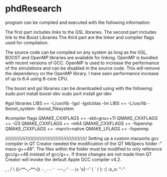 phdResearch
===========

program can be compiled and executed with the following information:

The first part includes links to the GSL libraries.
The second part includes link to the Boost Libraries
The third part are the linker and compiler flags used for compilation.

The source code can be compiled on any system as long as the GSL, BOOST and
OpenMP libraries are available for linking. OpenMP is bundled with recent
versions of GCC. OpenMP is used to increase the performance of the simulations
and can be disabled in the source code.  This will remove the dependency on the
OpenMP library.  I have seen performance increase of up to 6.4 using 8-core CPU.

The boost and gsl libraries can be downloaded using with the following:
sudo port install boost-dev
sudo port install gsl-dev

#gsl libraries
LIBS += -L/usr/lib -lgsl -lgslcblas -lm
LIBS += -L/usr/lib -lboost_system -lboost_filesystem

#compiler flags
QMAKE_CXXFLAGS += -std=gnu++11
QMAKE_CXXFLAGS += -O3
QMAKE_CXXFLAGS += -m64
QMAKE_CXXFLAGS += -fopenmp
QMAKE_CXXFLAGS += -march=native
QMAKE_LFLAGS +=  -fopenmp

////////////////////////////////////////////////////
Setting up a custom macports gcc compiler in QT Creator needed the modification
of the QT MkSpecs folder :" macx-g++48". The files within the folder must be 
modified to only reference gcc/g++48 instead of gcc/g++. If these changes are
not made then QT Creator will invoke the default Apple GCC compiler v4.2. 



  ,           , 
 /             \ 
((__-^^-,-^^-__)) 
 `-_---' `---_-' 
  `--|o` 'o|--' 
     \  `  / 
      ): :( 
      :o_o: 
       "-" 
